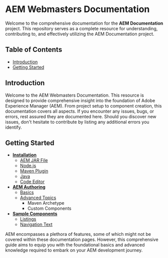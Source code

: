 # AEM Webmasters Documentation

Welcome to the comprehensive documentation for the **AEM Documentation** project. This repository serves as a complete resource for understanding, contributing to, and effectively utilizing the AEM Documentation project.

## Table of Contents

- [Introduction](#introduction)
- [Getting Started](#getting-started)

## Introduction

Welcome to the AEM Webmasters Documentation. This resource is designed to provide comprehensive insight into the foundation of Adobe Experience Manager (AEM). From project setup to component creation, this documentation covers all aspects. If you encounter any issues, bugs, or errors, rest assured they are documented here. Should you discover new issues, don't hesitate to contribute by listing any additional errors you identify.

## Getting Started

- **[Installation](./aem-documentation/installation/installation.md)**
  - [AEM JAR File](./aem-documentation/installation/softwares/java-jar.md)
  - [Node.js](./aem-documentation/installation/softwares/nodejs.md)
  - [Maven Plugin](./aem-documentation/installation/softwares/maven.md)
  - [Java](./aem-documentation/installation/softwares/java.md)
  - [Code Editor](./aem-documentation/installation/softwares/code-editor.md)
- **[AEM Authoring](./aem-documentation/authoring/)**
  - [Basics](./aem-documentation/authoring/basics.md)
  - [Advanced Topics](./aem-documentation/authoring/advanced-topics/advanced-topics.md)
    - Maven Archetype
    - Custom Components
- **[Sample Components](./aem-documentation/sample-components/sample-components.md)**
  - [Listings](./aem-documentation/sample-components/listings/)
  - [Navigation Text](./aem-documentation/sample-components/navigationtext/)

AEM encompasses a plethora of features, some of which might not be covered within these documentation pages. However, this comprehensive guide aims to equip you with the foundational basics and advanced knowledge required to embark on your AEM development journey.
